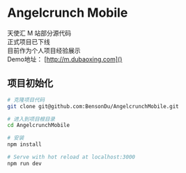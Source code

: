 # Angelcrunch Mobile

天使汇 M 站部分源代码<br>
正式项目已下线<br>
目前作为个人项目经验展示<br>
Demo地址： [http://m.dubaoxing.com]()

## 项目初始化
``` bash
# 克隆项目代码
git clone git@github.com:BensonDu/AngelcrunchMobile.git

# 进入到项目根目录
cd AngelcrunchMobile

# 安装
npm install

# Serve with hot reload at localhost:3000
npm run dev

